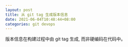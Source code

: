 ```yaml
---
layout: post
title: 从 git tag 生成版本信息
date: 2021-06-04T10:48:44+08:00
categories: git devops
---
```


版本信息在构建过程中由 git tag 生成, 而非硬编码在代码中。
